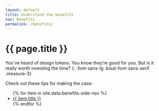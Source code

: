 ```yaml
---
layout: default
title: Understand the benefits
nav: Benefits
permalink: /benefits/
---
```

# {{ page.title }}

You’ve heard of design tokens. You know they’re good for you. But is it really worth investing the time?
{: .font-sans-lg .bixal-font-sans-serif .measure-3}

Check out these tips for making the case:

<ul>
{% for item in site.data.benefits-side-nav %}
<li>
<a href="{{ site.baseurl }}{{ item.url }}" class="text-bold">{{ item.title }}</a>
</li>
{% endfor %}
</ul>